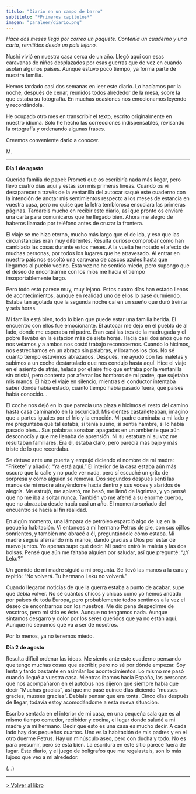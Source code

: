```yaml
---
titulo: "Diario en un campo de barro"
subtitulo: "*Primeros capítulos*"
imagen: "paraleer/diario.png"
---
```

_Hace dos meses llegó por correo un paquete. Contenía un cuaderno y una carta, remitidos desde un país lejano._

Nushi vivió en nuestra casa cerca de un año. Llegó aquí con esas caravanas de niños desplazados por esas guerras que de vez en cuando asolan algunos países. Aunque estuvo poco tiempo, ya forma parte de nuestra familia.

Hemos tardado casi dos semanas en leer este diario. Lo hacíamos por la noche, después de cenar, reunidos todos alrededor de la mesa, sobre la que estaba su fotografía. En muchas ocasiones nos emocionamos leyendo y recordándola.

He ocupado otro mes en transcribir el texto, escrito originalmente en nuestro idioma. Sólo he hecho las correcciones indispensables, revisando la ortografía y ordenando algunas frases.

Creemos conveniente darlo a conocer.

M.

* * *

**Día 1 de agosto**

Querida familia de papel: Prometí que os escribiría nada más llegar, pero llevo cuatro días aquí y estas son mis primeras líneas. Cuando os vi desaparecer a través de la ventanilla del autocar saqué este cuaderno con la intención de anotar mis sentimientos respecto a los meses de estancia en vuestra casa, pero no quise que la letra temblorosa ensuciara las primeras páginas. Tardaréis mucho en recibir este diario, así que pronto os enviaré una carta para comunicaros que he llegado bien. Ahora me alegro de haberos llamado por teléfono antes de cruzar la frontera.

El viaje se me hizo eterno, mucho más largo que el de ida, y eso que las circunstancias eran muy diferentes. Resulta curioso comprobar cómo han cambiado las cosas durante estos meses. A la vuelta he notado el afecto de muchas personas, por todos los lugares que he atravesado. Al entrar en nuestro país nos escoltó una caravana de cascos azules hasta que llegamos al pueblo vecino. Esta vez no he sentido miedo, pero supongo que el deseo de encontrarme con los míos me hacía el tiempo insoportablemente largo.

Pero todo esto parece muy, muy lejano. Estos cuatro días han estado llenos de acontecimientos, aunque en realidad uno de ellos lo pasé durmiendo. Estaba tan agotada que la segunda noche caí en un sueño que duró treinta y seis horas.

Mi familia está bien, todo lo bien que puede estar una familia herida. El encuentro con ellos fue emocionante. El autocar me dejó en el pueblo de al lado, donde me esperaba mi padre. Eran casi las tres de la madrugada y el pobre llevaba en la estación más de siete horas. Hacía casi dos años que no nos veíamos y a ambos nos costó trabajo reconocernos. Cuando lo hicimos, nos estrechamos en un abrazo sin palabras, y lloramos los dos. No sé cuánto tiempo estuvimos abrazados. Después, me ayudó con las maletas y subimos a un coche destartalado que nos condujo hasta aquí. Hice el viaje en el asiento de atrás, helada por el aire frío que entraba por la ventanilla sin cristal, pero contenta por aferrar los hombros de mi padre, que sujetaba mis manos. Él hizo el viaje en silencio, mientras el conductor intentaba saber dónde había estado, cuánto tiempo había pasado fuera, qué países había conocido…

El coche nos dejó en lo que parecía una plaza e hicimos el resto del camino hasta casa caminando en la oscuridad. Mis dientes castañeteaban, imagino que a partes iguales por el frío y la emoción. Mi padre caminaba a mi lado y me preguntaba qué tal estaba, si tenía sueño, si sentía hambre, si lo había pasado bien… Sus palabras sonaban apagadas en un ambiente que aún desconocía y que me llenaba de aprensión. Ni su estatura ni su voz me resultaban familiares. Era él, estaba claro, pero parecía más bajo y más triste de lo que recordaba.

Se detuvo ante una puerta y empujó diciendo el nombre de mi madre: “Frikete” y añadió: “Ya está aquí.” El interior de la casa estaba aún más oscuro que la calle y no pude ver nada, pero sí escuché un grito de sorpresa y cómo alguien se removía. Dos segundos después sentí las manos de mi madre atrayéndome hacia dentro y sus voces y alaridos de alegría. Me estrujó, me aplastó, me besó, me llenó de lágrimas, y yo pensé que no me iba a soltar nunca. También yo me aferré a su enorme cuerpo, que no abrazaba desde hacía casi un año. El momento soñado del encuentro se hacía al fin realidad.

En algún momento, una lámpara de petróleo esparció algo de luz en la pequeña habitación. Vi entonces a mi hermano Petrus de pie, con sus ojillos sonrientes, y también me abracé a él, preguntándole cómo estaba. Mi madre seguía aferrando mis manos, dando gracias a Dios por estar de nuevo juntos. Yo apenas supe qué decir. Mi padre entró la maleta y las dos bolsas. Pensé que aún me faltaba alguien por saludar, así que pregunté: “¿Y Leku?”

Un gemido de mi madre siguió a mi pregunta. Se llevó las manos a la cara y repitió: “No volverá. Tu hermano Leku no volverá.”

Cuando llegaron noticias de que la guerra estaba a punto de acabar, supe que debía volver. No sé cuántos chicos y chicas como yo hemos andado por países de toda Europa, pero probablemente todos sentimos a la vez el deseo de encontrarnos con los nuestros. Me dio pena despedirme de vosotros, pero mi sitio es éste. Aunque no tengamos nada. Aunque sintamos desgarro y dolor por los seres queridos que ya no están aquí. Aunque no sepamos qué va a ser de nosotros.

Por lo menos, ya no tenemos miedo.

**Día 2 de agosto**

Resulta difícil ordenar las ideas. Me siento ante este cuaderno pensando que tengo muchas cosas que escribir, pero no sé por dónde empezar. Soy lenta y tardo bastante en asimilar los acontecimientos. Lo mismo me pasó cuando llegué a vuestra casa. Mientras íbamos hacia España, las personas que nos acompañaron en el autobús nos dijeron que siempre había que decir “Muchas gracias”, así que me pasé quince días diciendo “musses gracies, musses gracies”. Debíais pensar que era tonta. Cinco días después de llegar, todavía estoy acomodándome a esta nueva situación.

Escribo sentada en el interior de mi casa, en una pequeña sala que es al mismo tiempo comedor, recibidor y cocina, el lugar donde saludé a mi madre y a mi hermano. Decir que esto es una casa es mucho decir. A cada lado hay dos pequeños cuartos. Uno es la habitación de mis padres y en el otro duerme Petrus. Hay un minúsculo aseo, pero con ducha y todo. No es para presumir, pero se está bien. La escritura en este sitio parece fuera de lugar. Este diario, y el juego de bolígrafos que me regalasteis, son lo más lujoso que veo a mi alrededor.

(...)

* * *

[> Volver al libro](/ver/mislibros/diario)

